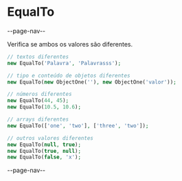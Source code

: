 # EqualTo

--page-nav--

Verifica se ambos os valores são diferentes.

```php
// textos diferentes
new EqualTo('Palavra', 'Palavrasss');

// tipo e conteúdo de objetos diferentes
new EqualTo(new ObjectOne(''), new ObjectOne('valor'));

// números diferentes
new EqualTo(44, 45);
new EqualTo(10.5, 10.6);

// arrays diferentes
new EqualTo(['one', 'two'], ['three', 'two']);

// outros valores diferentes
new EqualTo(null, true);
new EqualTo(true, null);
new EqualTo(false, 'x');
```

--page-nav--
